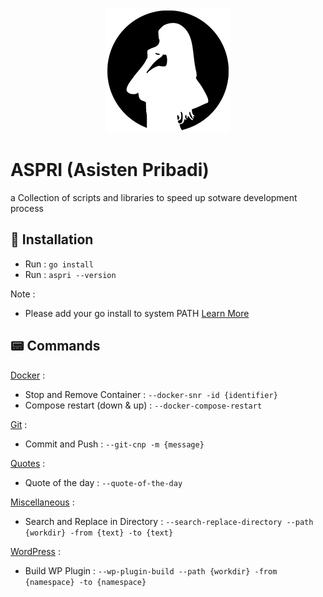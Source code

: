 <p align="center"><img src="logo.png"></p>

# ASPRI (Asisten Pribadi)

a Collection of scripts and libraries to speed up sotware development process

## 📝 Installation
- Run : `go install`
- Run : `aspri --version`

Note :
- Please add your go install to system PATH [Learn More](https://go.dev/doc/tutorial/compile-install)

## 📟 Commands
[Docker](library/docker.go) :
- Stop and Remove Container : `--docker-snr -id {identifier}` 
- Compose restart (down & up) : `--docker-compose-restart`

[Git](library/git.go) :
- Commit and Push : `--git-cnp -m {message}`

[Quotes](library/quotes.go) :
- Quote of the day : `--quote-of-the-day`

[Miscellaneous](library/miscellaneous.go) :
- Search and Replace in Directory : `--search-replace-directory --path {workdir} -from {text} -to {text}`

[WordPress](library/wordpress.go) :
- Build WP Plugin : `--wp-plugin-build --path {workdir} -from {namespace} -to {namespace}`